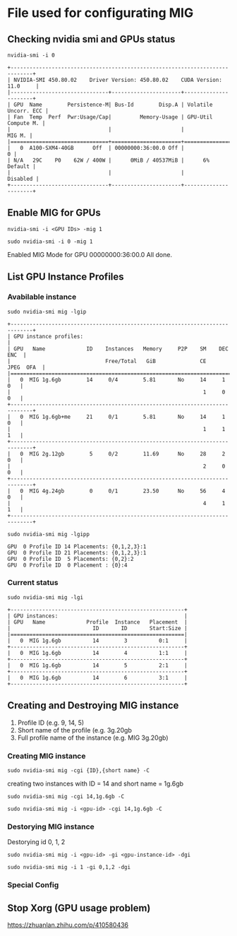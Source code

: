 # File used for configurating MIG

## Checking nvidia smi and GPUs status
```
nvidia-smi -i 0
```
```
+-----------------------------------------------------------------------------+
| NVIDIA-SMI 450.80.02    Driver Version: 450.80.02    CUDA Version: 11.0     |
|-------------------------------+----------------------+----------------------+
| GPU  Name        Persistence-M| Bus-Id        Disp.A | Volatile Uncorr. ECC |
| Fan  Temp  Perf  Pwr:Usage/Cap|         Memory-Usage | GPU-Util  Compute M. |
|                               |                      |               MIG M. |
|===============================+======================+======================|
|   0  A100-SXM4-40GB      Off  | 00000000:36:00.0 Off |                    0 |
| N/A   29C    P0    62W / 400W |      0MiB / 40537MiB |      6%      Default |
|                               |                      |             Disabled |
+-------------------------------+----------------------+----------------------+
```

## Enable MIG for GPUs
```
nvidia-smi -i <GPU IDs> -mig 1
```
```
sudo nvidia-smi -i 0 -mig 1
```
Enabled MIG Mode for GPU 00000000:36:00.0
All done.

## List GPU Instance Profiles
### Avabilable instance
```
sudo nvidia-smi mig -lgip
```
```
+-----------------------------------------------------------------------------+
| GPU instance profiles:                                                      |
| GPU   Name             ID    Instances   Memory     P2P    SM    DEC   ENC  |
|                              Free/Total   GiB              CE    JPEG  OFA  |
|=============================================================================|
|   0  MIG 1g.6gb        14     0/4        5.81       No     14     1     0   |
|                                                             1     0     0   |
+-----------------------------------------------------------------------------+
|   0  MIG 1g.6gb+me     21     0/1        5.81       No     14     1     0   |
|                                                             1     1     1   |
+-----------------------------------------------------------------------------+
|   0  MIG 2g.12gb        5     0/2        11.69      No     28     2     0   |
|                                                             2     0     0   |
+-----------------------------------------------------------------------------+
|   0  MIG 4g.24gb        0     0/1        23.50      No     56     4     0   |
|                                                             4     1     1   |
+-----------------------------------------------------------------------------+
```
```
sudo nvidia-smi mig -lgipp
```
```
GPU  0 Profile ID 14 Placements: {0,1,2,3}:1
GPU  0 Profile ID 21 Placements: {0,1,2,3}:1
GPU  0 Profile ID  5 Placements: {0,2}:2
GPU  0 Profile ID  0 Placement : {0}:4
```

### Current status
```
sudo nvidia-smi mig -lgi
```
```
+-------------------------------------------------------+
| GPU instances:                                        |
| GPU   Name             Profile  Instance   Placement  |
|                          ID       ID       Start:Size |
|=======================================================|
|   0  MIG 1g.6gb          14        3          0:1     |
+-------------------------------------------------------+
|   0  MIG 1g.6gb          14        4          1:1     |
+-------------------------------------------------------+
|   0  MIG 1g.6gb          14        5          2:1     |
+-------------------------------------------------------+
|   0  MIG 1g.6gb          14        6          3:1     |
+-------------------------------------------------------+
```

## Creating and Destroying MIG instance
1. Profile ID (e.g. 9, 14, 5)
2. Short name of the profile (e.g. 3g.20gb
3. Full profile name of the instance (e.g. MIG 3g.20gb)

### Creating MIG instance
```
sudo nvidia-smi mig -cgi {ID},{short name} -C
```
creating two instances with ID = 14 and short name = 1g.6gb
```
sudo nvidia-smi mig -cgi 14,1g.6gb -C
```
```
sudo nvidia-smi mig -i <gpu-id> -cgi 14,1g.6gb -C
```

### Destorying MIG instance
Destorying id 0, 1, 2
```
sudo nvidia-smi mig -i <gpu-id> -gi <gpu-instance-id> -dgi
```
```
sudo nvidia-smi mig -i 1 -gi 0,1,2 -dgi
```

### Special Config
## Stop Xorg (GPU usage problem)
https://zhuanlan.zhihu.com/p/410580436

